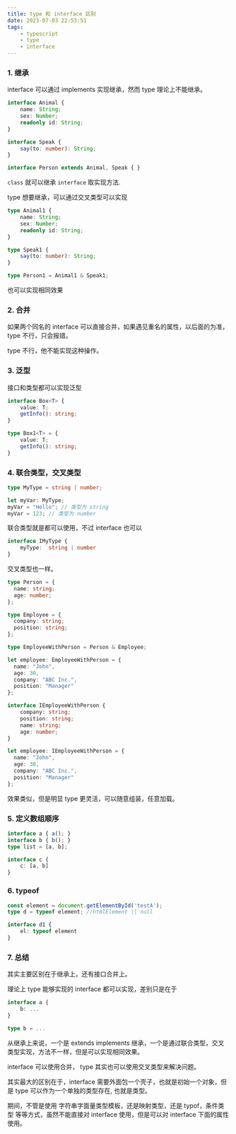 ```yaml
---
title: type 和 interface 区别
date: 2023-07-03 22:53:51
tags: 
    - typescript
    - type
    - interface
---
```


### 1. 继承

interface 可以通过 implements 实现继承，然而 type 理论上不能继承。

```ts
interface Animal {
    name: String;
    sex: Number;
    readonly id: String;
}

interface Speak {
    say(to: number): String;
}

interface Person extends Animal, Speak { }
```

`class` 就可以继承 `interface` 取实现方法.

type 想要继承，可以通过交叉类型可以实现

```ts
type Animal1 {
    name: String;
    sex: Number;
    readonly id: String;
}

type Speak1 {
    say(to: number): String;
}

type Person1 = Animal1 & Speak1;
```

也可以实现相同效果

### 2. 合并

如果两个同名的 interface 可以直接合并，如果遇见重名的属性，以后面的为准，type 不行，只会报错。

type 不行，他不能实现这种操作。

### 3. 泛型

接口和类型都可以实现泛型

```ts
interface Box<T> {
    value: T;
    getInfo(): string;
}

type Box1<T> = {
    value: T;
    getInfo(): string;
}
```

### 4. 联合类型，交叉类型

```ts
type MyType = string | number;

let myVar: MyType;
myVar = "Hello"; // 类型为 string
myVar = 123; // 类型为 number
```

联合类型就是都可以使用，不过 interface 也可以

```ts
interface IMyType {
    myType:  string | number
}
```

交叉类型也一样。

```ts
type Person = {
  name: string;
  age: number;
};

type Employee = {
  company: string;
  position: string;
};

type EmployeeWithPerson = Person & Employee;

let employee: EmployeeWithPerson = {
  name: "John",
  age: 30,
  company: "ABC Inc.",
  position: "Manager"
};

interface IEmployeeWithPerson {
    company: string;
    position: string;
    name: string;
    age: number;
}

let employee: IEmployeeWithPerson = {
  name: "John",
  age: 30,
  company: "ABC Inc.",
  position: "Manager"
};
```

效果类似，但是明显 type 更灵活，可以随意组装，任意加载。

### 5. 定义数组顺序

```ts
interface a { a(); }
interface b { b(); }
type list = [a, b];

interface c {
    c: [a, b]
}
```

### 6. typeof 

```ts
const element = document.getElementById('testA');
type d = typeof element; //htmlElement || null

interface d1 {
    el: typeof element
}
```

### 7. 总结

其实主要区别在于继承上，还有接口合并上。

理论上 type 能够实现的 interface 都可以实现，差别只是在于

```ts
interface a {
    b: ...
}

type b = ...
```

从继承上来说，一个是 extends implements 继承，一个是通过联合类型，交叉类型实现，方法不一样，但是可以实现相同效果。

interface 可以使用合并， type 其实也可以使用交叉类型来解决问题。

其实最大的区别在于，interface 需要外面包一个壳子，也就是初始一个对象，但是 type 可以作为一个单独的类型存在, 也就是类型。

期间，不管是使用 字符串字面量类型模板，还是映射类型，还是 typof，条件类型 等等方式，虽然不能直接对 interface 使用，但是可以对 interface 下面的属性使用。






